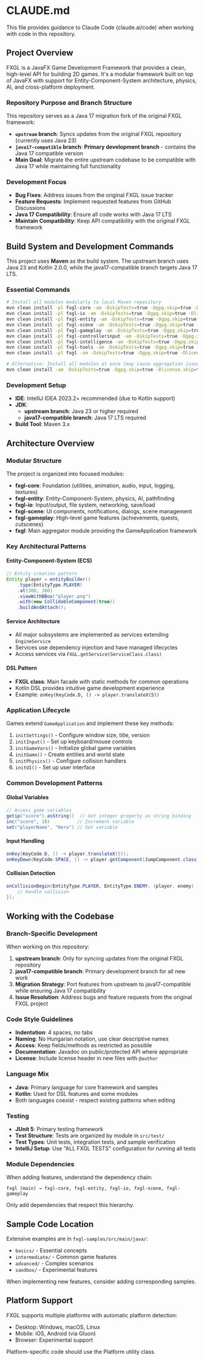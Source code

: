 # CLAUDE.md

This file provides guidance to Claude Code (claude.ai/code) when working with code in this repository.

## Project Overview

FXGL is a JavaFX Game Development Framework that provides a clean, high-level API for building 2D games. It's a modular framework built on top of JavaFX with support for Entity-Component-System architecture, physics, AI, and cross-platform deployment.

### Repository Purpose and Branch Structure

This repository serves as a Java 17 migration fork of the original FXGL framework:

- **`upstream` branch**: Syncs updates from the original FXGL repository (currently uses Java 23)
- **`java17-compatible` branch**: **Primary development branch** - contains the Java 17 compatible version
- **Main Goal**: Migrate the entire upstream codebase to be compatible with Java 17 while maintaining full functionality

### Development Focus

- **Bug Fixes**: Address issues from the original FXGL issue tracker
- **Feature Requests**: Implement requested features from GitHub Discussions
- **Java 17 Compatibility**: Ensure all code works with Java 17 LTS
- **Maintain Compatibility**: Keep API compatibility with the original FXGL framework

## Build System and Development Commands

This project uses **Maven** as the build system. The upstream branch uses Java 23 and Kotlin 2.0.0, while the java17-compatible branch targets Java 17 LTS.

### Essential Commands
```bash
# Install all modules modularly to local Maven repository
mvn clean install -pl fxgl-core -am -DskipTests=true -Dgpg.skip=true -Dlicense.skip=true -Dpmd.skip=true
mvn clean install -pl fxgl-io -am -DskipTests=true -Dgpg.skip=true -Dlicense.skip=true -Dpmd.skip=true
mvn clean install -pl fxgl-entity -am -DskipTests=true -Dgpg.skip=true -Dlicense.skip=true -Dpmd.skip=true
mvn clean install -pl fxgl-scene -am -DskipTests=true -Dgpg.skip=true -Dlicense.skip=true -Dpmd.skip=true
mvn clean install -pl fxgl-gameplay -am -DskipTests=true -Dgpg.skip=true -Dlicense.skip=true -Dpmd.skip=true
mvn clean install -pl fxgl-controllerinput -am -DskipTests=true -Dgpg.skip=true -Dlicense.skip=true -Dpmd.skip=true
mvn clean install -pl fxgl-intelligence -am -DskipTests=true -Dgpg.skip=true -Dlicense.skip=true -Dpmd.skip=true
mvn clean install -pl fxgl-tools -am -DskipTests=true -Dgpg.skip=true -Dlicense.skip=true -Dpmd.skip=true
mvn clean install -pl fxgl -am -DskipTests=true -Dgpg.skip=true -Dlicense.skip=true -Dpmd.skip=true

# Alternative: Install all modules at once (may cause aggregation issues with some tools)
mvn clean install -am -DskipTests=true -Dgpg.skip=true -Dlicense.skip=true -Dpmd.skip=true
```

### Development Setup

- **IDE**: IntelliJ IDEA 2023.2+ recommended (due to Kotlin support)
- **JDK**: 
  - **upstream branch**: Java 23 or higher required
  - **java17-compatible branch**: Java 17 LTS required
- **Build Tool**: Maven 3.x

## Architecture Overview

### Modular Structure

The project is organized into focused modules:

- **fxgl-core**: Foundation (utilities, animation, audio, input, logging, textures)
- **fxgl-entity**: Entity-Component-System, physics, AI, pathfinding
- **fxgl-io**: Input/output, file system, networking, save/load
- **fxgl-scene**: UI components, notifications, dialogs, scene management
- **fxgl-gameplay**: High-level game features (achievements, quests, cutscenes)
- **fxgl**: Main aggregator module providing the GameApplication framework

### Key Architectural Patterns

#### Entity-Component-System (ECS)
```java
// Entity creation pattern
Entity player = entityBuilder()
    .type(EntityType.PLAYER)
    .at(300, 300)
    .viewWithBBox("player.png")
    .with(new CollidableComponent(true))
    .buildAndAttach();
```

#### Service Architecture
- All major subsystems are implemented as services extending `EngineService`
- Services use dependency injection and have managed lifecycles
- Access services via `FXGL.getService(ServiceClass.class)`

#### DSL Pattern
- **FXGL class**: Main facade with static methods for common operations
- Kotlin DSL provides intuitive game development experience
- Example: `onKey(KeyCode.D, () -> player.translateX(5))`

### Application Lifecycle

Games extend `GameApplication` and implement these key methods:
1. `initSettings()` - Configure window size, title, version
2. `initInput()` - Set up keyboard/mouse controls  
3. `initGameVars()` - Initialize global game variables
4. `initGame()` - Create entities and world state
5. `initPhysics()` - Configure collision handlers
6. `initUI()` - Set up user interface

### Common Development Patterns

#### Global Variables
```java
// Access game variables
getip("score").asString()  // Get integer property as string binding
inc("score", 10)          // Increment variable
set("playerName", "Hero") // Set variable
```

#### Input Handling
```java
onKey(KeyCode.D, () -> player.translateX(5));
onKeyDown(KeyCode.SPACE, () -> player.getComponent(JumpComponent.class).jump());
```

#### Collision Detection
```java
onCollisionBegin(EntityType.PLAYER, EntityType.ENEMY, (player, enemy) -> {
    // Handle collision
});
```

## Working with the Codebase

### Branch-Specific Development

When working on this repository:

1. **upstream branch**: Only for syncing updates from the original FXGL repository
2. **java17-compatible branch**: Primary development branch for all new work
3. **Migration Strategy**: Port features from upstream to java17-compatible while ensuring Java 17 compatibility
4. **Issue Resolution**: Address bugs and feature requests from the original FXGL project

### Code Style Guidelines

- **Indentation**: 4 spaces, no tabs
- **Naming**: No Hungarian notation, use clear descriptive names
- **Access**: Keep fields/methods as restricted as possible
- **Documentation**: Javadoc on public/protected API where appropriate
- **License**: Include license header in new files with `@author`

### Language Mix

- **Java**: Primary language for core framework and samples
- **Kotlin**: Used for DSL features and some modules
- Both languages coexist - respect existing patterns when editing

### Testing

- **JUnit 5**: Primary testing framework
- **Test Structure**: Tests are organized by module in `src/test/`
- **Test Types**: Unit tests, integration tests, and sample verification
- **IntelliJ Setup**: Use "ALL FXGL TESTS" configuration for running all tests

### Module Dependencies

When adding features, understand the dependency chain:
```
fxgl (main) → fxgl-core, fxgl-entity, fxgl-io, fxgl-scene, fxgl-gameplay
```

Only add dependencies that respect this hierarchy.

## Sample Code Location

Extensive examples are in `fxgl-samples/src/main/java/`:
- `basics/` - Essential concepts
- `intermediate/` - Common game features  
- `advanced/` - Complex scenarios
- `sandbox/` - Experimental features

When implementing new features, consider adding corresponding samples.

## Platform Support

FXGL supports multiple platforms with automatic platform detection:
- Desktop: Windows, macOS, Linux
- Mobile: iOS, Android (via Gluon)
- Browser: Experimental support

Platform-specific code should use the Platform utility class.
